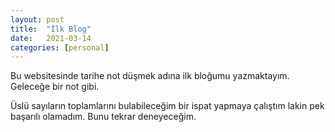 ```yaml
---
layout: post
title:  "İlk Blog"
date:   2021-03-14
categories: [personal]
---
```


Bu websitesinde tarihe not düşmek adına ilk bloğumu yazmaktayım. Geleceğe bir not gibi.

Üslü sayıların toplamlarını bulabileceğim bir ispat yapmaya çalıştım lakin pek başarılı olamadım. Bunu tekrar deneyeceğim.
